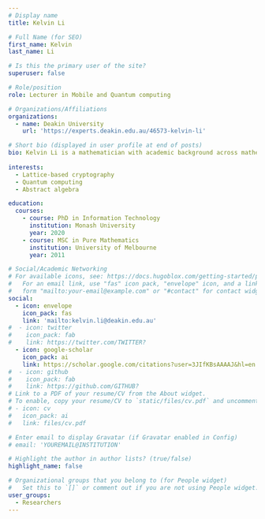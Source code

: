 ```yaml
---
# Display name
title: Kelvin Li 

# Full Name (for SEO)
first_name: Kelvin
last_name: Li

# Is this the primary user of the site?
superuser: false

# Role/position
role: Lecturer in Mobile and Quantum computing

# Organizations/Affiliations
organizations:
  - name: Deakin University
    url: 'https://experts.deakin.edu.au/46573-kelvin-li'

# Short bio (displayed in user profile at end of posts)
bio: Kelvin Li is a mathematician with academic background across mathematics, theoretical computer science and machine learning. His research interests are in the mathematical aspects of cryptography, especially in lattice-based cryptography, homomorphic encryption, and quantum computing techniques used in cryptography proofs. 
 
interests:
  - Lattice-based cryptography 
  - Quantum computing
  - Abstract algebra

education:
  courses:
    - course: PhD in Information Technology 
      institution: Monash University
      year: 2020
    - course: MSC in Pure Mathematics 
      institution: University of Melbourne
      year: 2011

# Social/Academic Networking
# For available icons, see: https://docs.hugoblox.com/getting-started/page-builder/#icons
#   For an email link, use "fas" icon pack, "envelope" icon, and a link in the
#   form "mailto:your-email@example.com" or "#contact" for contact widget.
social:
  - icon: envelope
    icon_pack: fas
    link: 'mailto:kelvin.li@deakin.edu.au'
#  - icon: twitter
#    icon_pack: fab
#    link: https://twitter.com/TWITTER?
  - icon: google-scholar
    icon_pack: ai
    link: https://scholar.google.com/citations?user=3JIfKBsAAAAJ&hl=en
#  - icon: github
#    icon_pack: fab
#    link: https://github.com/GITHUB?
# Link to a PDF of your resume/CV from the About widget.
# To enable, copy your resume/CV to `static/files/cv.pdf` and uncomment the lines below.
# - icon: cv
#   icon_pack: ai
#   link: files/cv.pdf

# Enter email to display Gravatar (if Gravatar enabled in Config)
# email: 'YOUREMAIL@INSTITUTION'

# Highlight the author in author lists? (true/false)
highlight_name: false

# Organizational groups that you belong to (for People widget)
#   Set this to `[]` or comment out if you are not using People widget.
user_groups:
  - Researchers 
---
```

